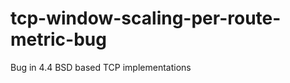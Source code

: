 tcp-window-scaling-per-route-metric-bug
=======================================

Bug in 4.4 BSD based TCP implementations
